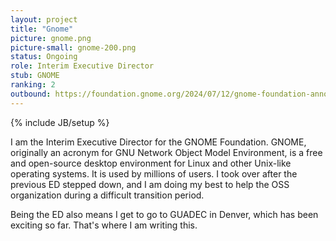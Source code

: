 ```yaml
---
layout: project
title: "Gnome"
picture: gnome.png
picture-small: gnome-200.png
status: Ongoing
role: Interim Executive Director
stub: GNOME
ranking: 2
outbound: https://foundation.gnome.org/2024/07/12/gnome-foundation-announces-transition-of-executive-director/
---
```

{% include JB/setup %}

I am the Interim Executive Director for the GNOME Foundation. GNOME, originally an acronym for GNU Network Object Model Environment, is a free and open-source desktop environment for Linux and other Unix-like operating systems. It is used by millions of users. I took over after the previous ED stepped down, and I am doing my best to help the OSS organization during a difficult transition period.

Being the ED also means I get to go to GUADEC in Denver, which has been exciting so far. That's where I am writing this.
